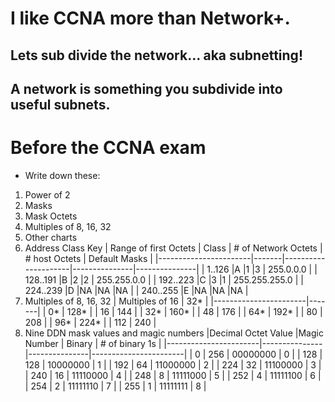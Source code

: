 # I like CCNA more than Network+.

## Lets sub divide the network... aka subnetting!

## A network is something you subdivide into useful subnets. 

# Before the CCNA exam
- Write down these:
1. Power of 2
2. Masks
3. Mask Octets
4. Multiples of 8, 16, 32
5. Other charts
6. Address Class Key
| Range of first Octets | Class | # of Network Octets | # host Octets | Default Masks | 
|-----------------------|-------|---------------------|---------------|---------------|
| 1..126		|A	|1 		      |3	      | 255.0.0.0     |
| 128..191		|B	|2		      |2 	      | 255.255.0.0   |
| 192..223		|C	|3		      |1	      | 255.255.255.0 |
| 224..239		|D 	|NA		      |NA	      |NA	      |
| 240..255		|E 	|NA		      |NA	      |NA	      |
7. Multiples of 8, 16, 32
| Multiples of 16 	| 32* 	|
|-----------------------|-------|
| 0* 			| 128*	|
| 16			| 144	|
| 32*			| 160*	|
| 48			| 176	| 
| 64*			| 192*	|
| 80			| 208	| 
| 96* 			| 224*	|
| 112			| 240	| 
8. Nine DDN mask values and magic numbers
|Decimal Octet Value	|Magic Number	| Binary	| # of binary 1s	|
|-----------------------|---------------|---------------|-----------------------|
| 0			| 256		| 00000000	| 0			|
| 128			| 128		| 10000000	| 1			|
| 192			| 64		| 11000000	| 2			|
| 224			| 32		| 11100000	| 3			|
| 240			| 16		| 11110000	| 4			|
| 248			| 8		| 11111000	| 5			|
| 252			| 4 		| 11111100	| 6			|
| 254			| 2		| 11111110	| 7 			|
| 255			| 1		| 11111111	| 8			|


